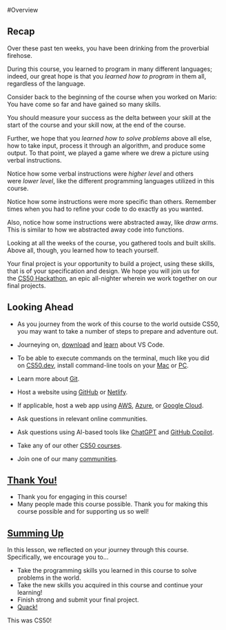 #Overview

## Recap

Over these past ten weeks, you have been drinking from the proverbial firehose.

During this course, you learned to program in many different languages; indeed, our great hope is that you _learned how to program_ in them all, regardless of the language.

Consider back to the beginning of the course when you worked on Mario: You have come so far and have gained so many skills.

You should measure your success as the delta between your skill at the start of the course and your skill now, at the end of the course.

Further, we hope that you _learned how to solve problems_ above all else, how to take input, process it through an algorithm, and produce some output. To that point, we played a game where we drew a picture using verbal instructions.

Notice how some verbal instructions were _higher level_ and others were _lower level_, like the different programming languages utilized in this course.

Notice how some instructions were more specific than others. Remember times when you had to refine your code to do exactly as you wanted.

Also, notice how some instructions were abstracted away, like _draw arms_. This is similar to how we abstracted away code into functions.

Looking at all the weeks of the course, you gathered tools and built skills. Above all, though, you learned how to teach yourself.

Your final project is your opportunity to build a project, using these skills, that is of your specification and design. We hope you will join us for the [CS50 Hackathon](https://cs50.harvard.edu/college/2024/fall/hackathon/), an epic all-nighter wherein we work together on our final projects.

## Looking Ahead

- As you journey from the work of this course to the world outside CS50, you may want to take a number of steps to prepare and adventure out.

- Journeying on, [download](https://code.visualstudio.com/) and [learn](https://cs50.readthedocs.io/cs50.dev/) about VS Code.

- To be able to execute commands on the terminal, much like you did on [CS50.dev](https://cs50.dev/), install command-line tools on your [Mac](https://developer.apple.com/xcode/) or [PC](https://learn.microsoft.com/en-us/windows/wsl/about).

- Learn more about [Git](https://youtu.be/MJUJ4wbFm_A).

- Host a website using [GitHub](https://pages.github.com/) or [Netlify](https://www.netlify.com/).

- If applicable, host a web app using [AWS](https://aws.amazon.com/education/awseducate/), [Azure](https://azure.microsoft.com/en-us/free/students/), or [Google Cloud](https://cloud.google.com/edu/students).
- Ask questions in relevant online communities.

- Ask questions using AI-based tools like [ChatGPT](https://chat.openai.com/) and [GitHub Copilot](https://github.com/features/copilot).

- Take any of our other [CS50 courses](https://cs50.harvard.edu/x/courses/).

- Join one of our many [communities](https://cs50.harvard.edu/communities).

## [Thank You!](https://cs50.harvard.edu/x/notes/10/#thank-you)

- Thank you for engaging in this course!
- Many people made this course possible. Thank you for making this course possible and for supporting us so well!

## [Summing Up](https://cs50.harvard.edu/x/notes/10/#summing-up)

In this lesson, we reflected on your journey through this course. Specifically, we encourage you to…

- Take the programming skills you learned in this course to solve problems in the world.
- Take the new skills you acquired in this course and continue your learning!
- Finish strong and submit your final project.
- [Quack!](https://youtu.be/DLzxrzFCyOs?si=PC0oK7Pv_NkO4FmX)

This was CS50!